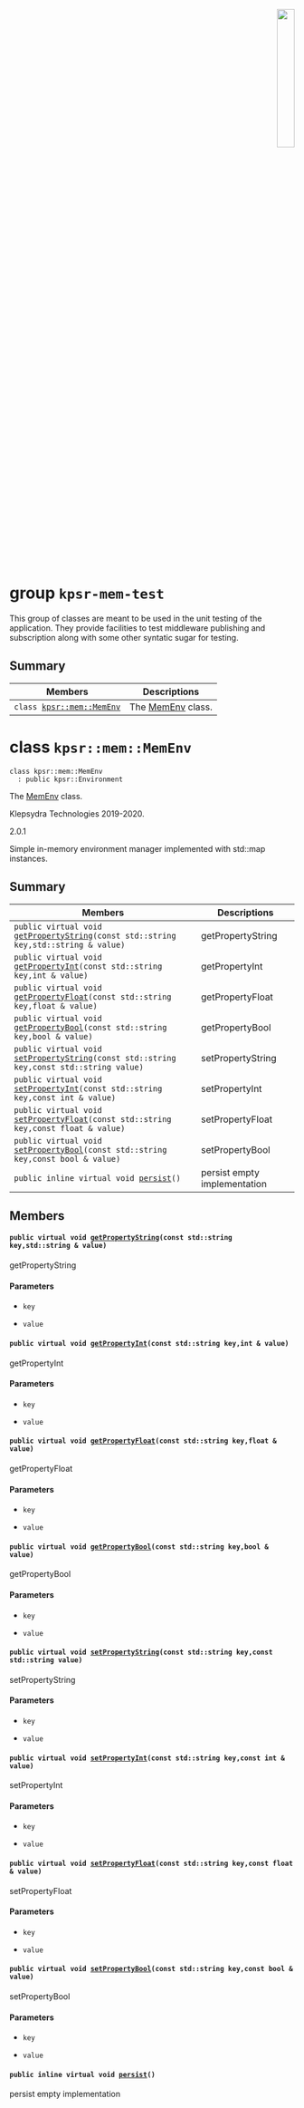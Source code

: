 <p align="right">
  <img width="25%" height="25%"src="../images/klepsydra_logo.jpg">
</p>

# group `kpsr-mem-test` 

This group of classes are meant to be used in the unit testing of the application. They provide facilities to test middleware publishing and subscription along with some other syntatic sugar for testing.

## Summary

 Members                        | Descriptions                                
--------------------------------|---------------------------------------------
`class `[`kpsr::mem::MemEnv`](#classkpsr_1_1mem_1_1MemEnv) | The [MemEnv](#classkpsr_1_1mem_1_1MemEnv) class.

# class `kpsr::mem::MemEnv` 

```
class kpsr::mem::MemEnv
  : public kpsr::Environment
```  

The [MemEnv](#classkpsr_1_1mem_1_1MemEnv) class.

Klepsydra Technologies 2019-2020.

2.0.1

Simple in-memory environment manager implemented with std::map instances.

## Summary

 Members                        | Descriptions                                
--------------------------------|---------------------------------------------
`public virtual void `[`getPropertyString`](#classkpsr_1_1mem_1_1MemEnv_1a0b987b7f1d8d48a87bd651812e2424fc)`(const std::string key,std::string & value)` | getPropertyString
`public virtual void `[`getPropertyInt`](#classkpsr_1_1mem_1_1MemEnv_1a2b53fd0ef559e7f43d2a39ec5827e3c3)`(const std::string key,int & value)` | getPropertyInt
`public virtual void `[`getPropertyFloat`](#classkpsr_1_1mem_1_1MemEnv_1ae376f9c1a0d96a0c6f20d6a7d3d531ab)`(const std::string key,float & value)` | getPropertyFloat
`public virtual void `[`getPropertyBool`](#classkpsr_1_1mem_1_1MemEnv_1a1c52d6b3d0931c2b7fc31a494d1a3954)`(const std::string key,bool & value)` | getPropertyBool
`public virtual void `[`setPropertyString`](#classkpsr_1_1mem_1_1MemEnv_1af2bad07622fe285762f40c9be26ac673)`(const std::string key,const std::string value)` | setPropertyString
`public virtual void `[`setPropertyInt`](#classkpsr_1_1mem_1_1MemEnv_1a084566d5a7bd6ed9c2d7f94f9ccec4cc)`(const std::string key,const int & value)` | setPropertyInt
`public virtual void `[`setPropertyFloat`](#classkpsr_1_1mem_1_1MemEnv_1aac4f0a7cc3bfb20d7693ed388fed0bdd)`(const std::string key,const float & value)` | setPropertyFloat
`public virtual void `[`setPropertyBool`](#classkpsr_1_1mem_1_1MemEnv_1ae2f81ecfc2a65c6b0bf90b80c678f9ca)`(const std::string key,const bool & value)` | setPropertyBool
`public inline virtual void `[`persist`](#classkpsr_1_1mem_1_1MemEnv_1aac6ef96c9eb491efa2c98f3ce988f4f5)`()` | persist empty implementation

## Members

#### `public virtual void `[`getPropertyString`](#classkpsr_1_1mem_1_1MemEnv_1a0b987b7f1d8d48a87bd651812e2424fc)`(const std::string key,std::string & value)` 

getPropertyString

#### Parameters
* `key` 

* `value`

#### `public virtual void `[`getPropertyInt`](#classkpsr_1_1mem_1_1MemEnv_1a2b53fd0ef559e7f43d2a39ec5827e3c3)`(const std::string key,int & value)` 

getPropertyInt

#### Parameters
* `key` 

* `value`

#### `public virtual void `[`getPropertyFloat`](#classkpsr_1_1mem_1_1MemEnv_1ae376f9c1a0d96a0c6f20d6a7d3d531ab)`(const std::string key,float & value)` 

getPropertyFloat

#### Parameters
* `key` 

* `value`

#### `public virtual void `[`getPropertyBool`](#classkpsr_1_1mem_1_1MemEnv_1a1c52d6b3d0931c2b7fc31a494d1a3954)`(const std::string key,bool & value)` 

getPropertyBool

#### Parameters
* `key` 

* `value`

#### `public virtual void `[`setPropertyString`](#classkpsr_1_1mem_1_1MemEnv_1af2bad07622fe285762f40c9be26ac673)`(const std::string key,const std::string value)` 

setPropertyString

#### Parameters
* `key` 

* `value`

#### `public virtual void `[`setPropertyInt`](#classkpsr_1_1mem_1_1MemEnv_1a084566d5a7bd6ed9c2d7f94f9ccec4cc)`(const std::string key,const int & value)` 

setPropertyInt

#### Parameters
* `key` 

* `value`

#### `public virtual void `[`setPropertyFloat`](#classkpsr_1_1mem_1_1MemEnv_1aac4f0a7cc3bfb20d7693ed388fed0bdd)`(const std::string key,const float & value)` 

setPropertyFloat

#### Parameters
* `key` 

* `value`

#### `public virtual void `[`setPropertyBool`](#classkpsr_1_1mem_1_1MemEnv_1ae2f81ecfc2a65c6b0bf90b80c678f9ca)`(const std::string key,const bool & value)` 

setPropertyBool

#### Parameters
* `key` 

* `value`

#### `public inline virtual void `[`persist`](#classkpsr_1_1mem_1_1MemEnv_1aac6ef96c9eb491efa2c98f3ce988f4f5)`()` 

persist empty implementation

